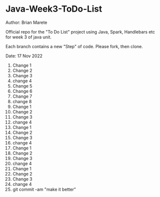 # Java-Week3-ToDo-List

Author: Brian Marete

Official repo for the "To Do List" project using Java, Spark, Handlebars etc for week 3 of java unit.

Each branch contains a new "Step" of code. Please fork, then clone.

Date: 17 Nov 2022
1. Change 1
2. Change 2
3. Change 3
4. change 4
5. Change 5
6. Change 6
7. Change 7
8. change 8
1. Change 1
2. Change 2
3. Change 3
4. change 4
1. Change 1
2. Change 2
3. Change 3
4. change 4
1. Change 1
2. Change 2
3. Change 3
4. change 4
1. Change 1
2. Change 2
3. Change 3
4. change 4
5. git commit -am "make it better"